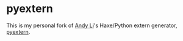 # pyextern

This is my personal fork of [Andy Li](https://github.com/andyli/pyextern)'s Haxe/Python extern generator, [pyextern](https://github.com/andyli/pyextern).
